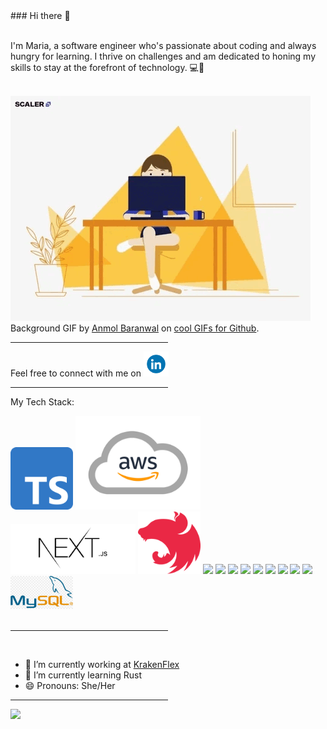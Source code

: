 <div align="left">
### Hi there 👋
<br><br>
<p>I'm Maria, a software engineer who's passionate about coding and always hungry for learning. I thrive on challenges and am dedicated to honing my skills to stay at the forefront of technology. 💻🚀</p>
<br>
<picture>
 <source media="(prefers-color-scheme: dark)" srcset="./assets/she-codes.gif">
 <source media="(prefers-color-scheme: light)" srcset="./assets/she-codes.gif">
 <img alt="girl saying hello while coding" src="./assets/she-codes.gif">
 <figcaption>Background GIF by <a href="https://github.com/Anmol-Baranwal">Anmol Baranwal</a>  on <a  href="https://github.com/Anmol-Baranwal/Cool-GIFs-For-GitHub?tab=readme-ov-file">cool GIFs for Github</a>.</figcaption>
</picture>
<hr style="width:50%;text-align:left;margin-left:0">
<p>Feel free to connect with me on
<a href="https://www.linkedin.com/in/mariakourtesi/">
<img src="./assets/linkedin.gif"width="40">
</a>
</p>
<hr style="width:50%;text-align:left;margin-left:0">
<p>
 My Tech Stack: 
<p>
<div align="left">
<img src="./assets/typescript.png" width="100">
<img src="./assets/aws-logo.png" width="200">
<img src="./assets/nextjs-logo.jpg" width="200">
<img src="./assets/nestjs-icon.svg" width="100">
<img src="https://user-images.githubusercontent.com/74038190/212257454-16e3712e-945a-4ca2-b238-408ad0bf87e6.gif" width="100">
<img src="https://user-images.githubusercontent.com/74038190/212257472-08e52665-c503-4bd9-aa20-f5a4dae769b5.gif" width="100">
<img src="https://user-images.githubusercontent.com/74038190/212257468-1e9a91f1-b626-4baa-b15d-5c385dfa7ed2.gif" width="100">
<img src="https://user-images.githubusercontent.com/74038190/212257465-7ce8d493-cac5-494e-982a-5a9deb852c4b.gif" width="100">
<img src="https://github.com/Anmol-Baranwal/Cool-GIFs-For-GitHub/assets/74038190/1a797f46-efe4-41e6-9e75-5303e1bbcbfa" width="100">
<img src="https://github.com/Anmol-Baranwal/Cool-GIFs-For-GitHub/assets/74038190/29fd6286-4e7b-4d6c-818f-c4765d5e39a9" width="100">
<img src="https://github.com/Anmol-Baranwal/Cool-GIFs-For-GitHub/assets/74038190/67f477ed-6624-42da-99f0-1a7b1a16eecb" width="100">
<img src="https://github.com/Anmol-Baranwal/Cool-GIFs-For-GitHub/assets/74038190/3fb2cdf6-8920-462e-87a4-95af376418aa" width="100">
<img src="https://github.com/Anmol-Baranwal/Cool-GIFs-For-GitHub/assets/74038190/398b19b1-9aae-4c1f-8bc0-d172a2c08d68" width="100">
<img src="./assets/mysql.jpg" width="100">
</div>
<br>

</p>
<hr style="width:50%;text-align:left;margin-left:0">
<br>

- 🔭 I’m currently working at <a href="https://www.krakenflex.com/">KrakenFlex</a>
- 🌱 I’m currently learning Rust
- 😄 Pronouns: She/Her
<hr style="width:50%;text-align:left;margin-left:0">
</div>
<img src="https://user-images.githubusercontent.com/74038190/212750155-3ceddfbd-19d3-40a3-87af-8d329c8323c4.gif" width="500">